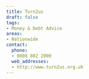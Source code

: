 ```yaml
---
title: Turn2us
draft: false
tags:
- Money & Debt Advice
areas:
- Nationwide
contact:
  phone:
  - 0808 802 2000
  web_addresses:
  - http://www.turn2us.org.uk
---
```


